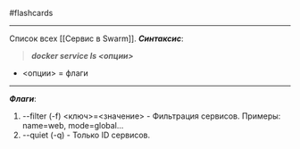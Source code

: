 #flashcards 
***
Список всех [[Сервис в Swarm]].
***Синтаксис***:
>***docker service ls <опции>***
- <опции> = флаги
***
***Флаги***:
1. --filter (-f) <ключ>=<значение> - Фильтрация сервисов. Примеры: name=web, mode=global...
2. --quiet (-q) - Только ID сервисов.